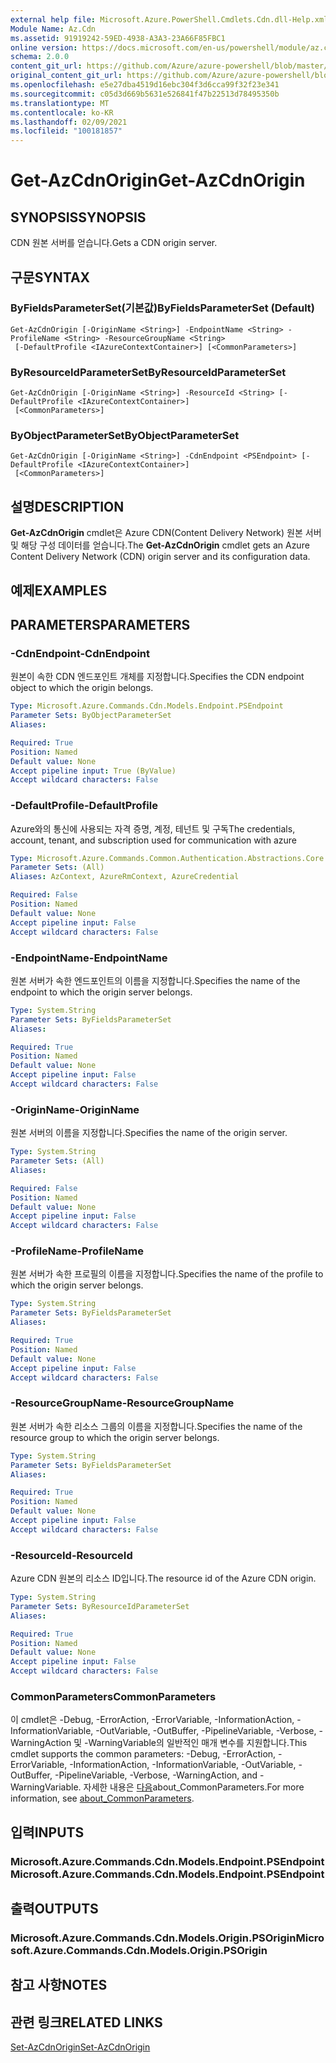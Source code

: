 ```yaml
---
external help file: Microsoft.Azure.PowerShell.Cmdlets.Cdn.dll-Help.xml
Module Name: Az.Cdn
ms.assetid: 91919242-59ED-4938-A3A3-23A66F85FBC1
online version: https://docs.microsoft.com/en-us/powershell/module/az.cdn/get-azcdnorigin
schema: 2.0.0
content_git_url: https://github.com/Azure/azure-powershell/blob/master/src/Cdn/Cdn/help/Get-AzCdnOrigin.md
original_content_git_url: https://github.com/Azure/azure-powershell/blob/master/src/Cdn/Cdn/help/Get-AzCdnOrigin.md
ms.openlocfilehash: e5e27dba4519d16ebc304f3d6cca99f32f23e341
ms.sourcegitcommit: c05d3d669b5631e526841f47b22513d78495350b
ms.translationtype: MT
ms.contentlocale: ko-KR
ms.lasthandoff: 02/09/2021
ms.locfileid: "100181857"
---
```

# <span data-ttu-id="72f48-101">Get-AzCdnOrigin</span><span class="sxs-lookup"><span data-stu-id="72f48-101">Get-AzCdnOrigin</span></span>

## <span data-ttu-id="72f48-102">SYNOPSIS</span><span class="sxs-lookup"><span data-stu-id="72f48-102">SYNOPSIS</span></span>
<span data-ttu-id="72f48-103">CDN 원본 서버를 얻습니다.</span><span class="sxs-lookup"><span data-stu-id="72f48-103">Gets a CDN origin server.</span></span>

## <span data-ttu-id="72f48-104">구문</span><span class="sxs-lookup"><span data-stu-id="72f48-104">SYNTAX</span></span>

### <span data-ttu-id="72f48-105">ByFieldsParameterSet(기본값)</span><span class="sxs-lookup"><span data-stu-id="72f48-105">ByFieldsParameterSet (Default)</span></span>
```
Get-AzCdnOrigin [-OriginName <String>] -EndpointName <String> -ProfileName <String> -ResourceGroupName <String>
 [-DefaultProfile <IAzureContextContainer>] [<CommonParameters>]
```

### <span data-ttu-id="72f48-106">ByResourceIdParameterSet</span><span class="sxs-lookup"><span data-stu-id="72f48-106">ByResourceIdParameterSet</span></span>
```
Get-AzCdnOrigin [-OriginName <String>] -ResourceId <String> [-DefaultProfile <IAzureContextContainer>]
 [<CommonParameters>]
```

### <span data-ttu-id="72f48-107">ByObjectParameterSet</span><span class="sxs-lookup"><span data-stu-id="72f48-107">ByObjectParameterSet</span></span>
```
Get-AzCdnOrigin [-OriginName <String>] -CdnEndpoint <PSEndpoint> [-DefaultProfile <IAzureContextContainer>]
 [<CommonParameters>]
```

## <span data-ttu-id="72f48-108">설명</span><span class="sxs-lookup"><span data-stu-id="72f48-108">DESCRIPTION</span></span>
<span data-ttu-id="72f48-109">**Get-AzCdnOrigin** cmdlet은 Azure CDN(Content Delivery Network) 원본 서버 및 해당 구성 데이터를 얻습니다.</span><span class="sxs-lookup"><span data-stu-id="72f48-109">The **Get-AzCdnOrigin** cmdlet gets an Azure Content Delivery Network (CDN) origin server and its configuration data.</span></span>

## <span data-ttu-id="72f48-110">예제</span><span class="sxs-lookup"><span data-stu-id="72f48-110">EXAMPLES</span></span>

## <span data-ttu-id="72f48-111">PARAMETERS</span><span class="sxs-lookup"><span data-stu-id="72f48-111">PARAMETERS</span></span>

### <span data-ttu-id="72f48-112">-CdnEndpoint</span><span class="sxs-lookup"><span data-stu-id="72f48-112">-CdnEndpoint</span></span>
<span data-ttu-id="72f48-113">원본이 속한 CDN 엔드포인트 개체를 지정합니다.</span><span class="sxs-lookup"><span data-stu-id="72f48-113">Specifies the CDN endpoint object to which the origin belongs.</span></span>

```yaml
Type: Microsoft.Azure.Commands.Cdn.Models.Endpoint.PSEndpoint
Parameter Sets: ByObjectParameterSet
Aliases:

Required: True
Position: Named
Default value: None
Accept pipeline input: True (ByValue)
Accept wildcard characters: False
```

### <span data-ttu-id="72f48-114">-DefaultProfile</span><span class="sxs-lookup"><span data-stu-id="72f48-114">-DefaultProfile</span></span>
<span data-ttu-id="72f48-115">Azure와의 통신에 사용되는 자격 증명, 계정, 테넌트 및 구독</span><span class="sxs-lookup"><span data-stu-id="72f48-115">The credentials, account, tenant, and subscription used for communication with azure</span></span>

```yaml
Type: Microsoft.Azure.Commands.Common.Authentication.Abstractions.Core.IAzureContextContainer
Parameter Sets: (All)
Aliases: AzContext, AzureRmContext, AzureCredential

Required: False
Position: Named
Default value: None
Accept pipeline input: False
Accept wildcard characters: False
```

### <span data-ttu-id="72f48-116">-EndpointName</span><span class="sxs-lookup"><span data-stu-id="72f48-116">-EndpointName</span></span>
<span data-ttu-id="72f48-117">원본 서버가 속한 엔드포인트의 이름을 지정합니다.</span><span class="sxs-lookup"><span data-stu-id="72f48-117">Specifies the name of the endpoint to which the origin server belongs.</span></span>

```yaml
Type: System.String
Parameter Sets: ByFieldsParameterSet
Aliases:

Required: True
Position: Named
Default value: None
Accept pipeline input: False
Accept wildcard characters: False
```

### <span data-ttu-id="72f48-118">-OriginName</span><span class="sxs-lookup"><span data-stu-id="72f48-118">-OriginName</span></span>
<span data-ttu-id="72f48-119">원본 서버의 이름을 지정합니다.</span><span class="sxs-lookup"><span data-stu-id="72f48-119">Specifies the name of the origin server.</span></span>

```yaml
Type: System.String
Parameter Sets: (All)
Aliases:

Required: False
Position: Named
Default value: None
Accept pipeline input: False
Accept wildcard characters: False
```

### <span data-ttu-id="72f48-120">-ProfileName</span><span class="sxs-lookup"><span data-stu-id="72f48-120">-ProfileName</span></span>
<span data-ttu-id="72f48-121">원본 서버가 속한 프로필의 이름을 지정합니다.</span><span class="sxs-lookup"><span data-stu-id="72f48-121">Specifies the name of the profile to which the origin server belongs.</span></span>

```yaml
Type: System.String
Parameter Sets: ByFieldsParameterSet
Aliases:

Required: True
Position: Named
Default value: None
Accept pipeline input: False
Accept wildcard characters: False
```

### <span data-ttu-id="72f48-122">-ResourceGroupName</span><span class="sxs-lookup"><span data-stu-id="72f48-122">-ResourceGroupName</span></span>
<span data-ttu-id="72f48-123">원본 서버가 속한 리소스 그룹의 이름을 지정합니다.</span><span class="sxs-lookup"><span data-stu-id="72f48-123">Specifies the name of the resource group to which the origin server belongs.</span></span>

```yaml
Type: System.String
Parameter Sets: ByFieldsParameterSet
Aliases:

Required: True
Position: Named
Default value: None
Accept pipeline input: False
Accept wildcard characters: False
```

### <span data-ttu-id="72f48-124">-ResourceId</span><span class="sxs-lookup"><span data-stu-id="72f48-124">-ResourceId</span></span>
<span data-ttu-id="72f48-125">Azure CDN 원본의 리소스 ID입니다.</span><span class="sxs-lookup"><span data-stu-id="72f48-125">The resource id of the Azure CDN origin.</span></span>

```yaml
Type: System.String
Parameter Sets: ByResourceIdParameterSet
Aliases:

Required: True
Position: Named
Default value: None
Accept pipeline input: False
Accept wildcard characters: False
```

### <span data-ttu-id="72f48-126">CommonParameters</span><span class="sxs-lookup"><span data-stu-id="72f48-126">CommonParameters</span></span>
<span data-ttu-id="72f48-127">이 cmdlet은 -Debug, -ErrorAction, -ErrorVariable, -InformationAction, -InformationVariable, -OutVariable, -OutBuffer, -PipelineVariable, -Verbose, -WarningAction 및 -WarningVariable의 일반적인 매개 변수를 지원합니다.</span><span class="sxs-lookup"><span data-stu-id="72f48-127">This cmdlet supports the common parameters: -Debug, -ErrorAction, -ErrorVariable, -InformationAction, -InformationVariable, -OutVariable, -OutBuffer, -PipelineVariable, -Verbose, -WarningAction, and -WarningVariable.</span></span> <span data-ttu-id="72f48-128">자세한 내용은 [다음](http://go.microsoft.com/fwlink/?LinkID=113216)about_CommonParameters.</span><span class="sxs-lookup"><span data-stu-id="72f48-128">For more information, see [about_CommonParameters](http://go.microsoft.com/fwlink/?LinkID=113216).</span></span>

## <span data-ttu-id="72f48-129">입력</span><span class="sxs-lookup"><span data-stu-id="72f48-129">INPUTS</span></span>

### <span data-ttu-id="72f48-130">Microsoft.Azure.Commands.Cdn.Models.Endpoint.PSEndpoint</span><span class="sxs-lookup"><span data-stu-id="72f48-130">Microsoft.Azure.Commands.Cdn.Models.Endpoint.PSEndpoint</span></span>

## <span data-ttu-id="72f48-131">출력</span><span class="sxs-lookup"><span data-stu-id="72f48-131">OUTPUTS</span></span>

### <span data-ttu-id="72f48-132">Microsoft.Azure.Commands.Cdn.Models.Origin.PSOrigin</span><span class="sxs-lookup"><span data-stu-id="72f48-132">Microsoft.Azure.Commands.Cdn.Models.Origin.PSOrigin</span></span>

## <span data-ttu-id="72f48-133">참고 사항</span><span class="sxs-lookup"><span data-stu-id="72f48-133">NOTES</span></span>

## <span data-ttu-id="72f48-134">관련 링크</span><span class="sxs-lookup"><span data-stu-id="72f48-134">RELATED LINKS</span></span>

[<span data-ttu-id="72f48-135">Set-AzCdnOrigin</span><span class="sxs-lookup"><span data-stu-id="72f48-135">Set-AzCdnOrigin</span></span>](./Set-AzCdnOrigin.md)


